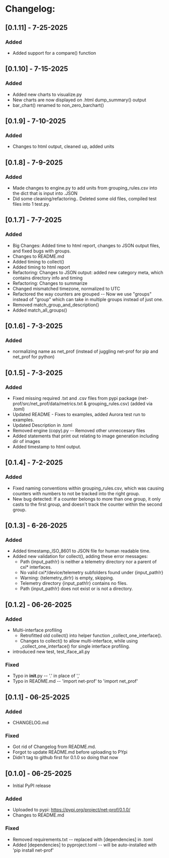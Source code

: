 # Changelog:
## [0.1.11] - 7-25-2025
### Added
- Added support for a compare() function

## [0.1.10] - 7-15-2025
### Added
- Added new charts to visualize.py
- New charts are now displayed on .html dump_summary() output
- bar_chart() renamed to non_zero_barchart()

## [0.1.9] - 7-10-2025
### Added
- Changes to html output, cleaned up, added units

## [0.1.8] - 7-9-2025
### Added
- Made changes to engine.py to add units from grouping_rules.csv into the dict that is input into .JSON
- Did some cleaning/refactoring.. Deleted some old files, compiled test files into 1 test.py.

## [0.1.7] - 7-7-2025
### Added
- Big Changes: Added time to html report, changes to JSON output files, and fixed bugs with groups.
- Changes to README.md
- Added timing to collect()
- Added timing to html report
- Refactoring: Changes to JSON output: added new category meta, which contains directory info and timing
- Refactoring: Changes to summarize
- Changed mismatched timezone, normalized to UTC
- Refactored the way counters are grouped -- Now we use "groups" instead of "group" which can take in multiple groups instead of just one.
- Removed match_group_and_description()
- Added match_all_groups()

## [0.1.6] - 7-3-2025
### Added
- normalizing name as net_prof (instead of juggling net-prof for pip and net_prof for python)

## [0.1.5] - 7-3-2025
### Added
- Fixed missing required .txt and .csv files from pypi package (net-prof/src/net_prof/data/metrics.txt & grouping_rules.csv) (added via .toml)
- Updated README - Fixes to examples, added Aurora test run to examples.
- Updated Description in .toml
- Removed engine (copy).py -- Removed other unneccesary files
- Added statements that print out relating to image generation including dir of images
- Added timestamp to html output.


## [0.1.4] - 7-2-2025
### Added
- Fixed naming conventions within grouping_rules.csv, which was causing counters with numbers to not be tracked into the right group.
- New bug detected: If a counter belongs to more than one group, it only casts to the first group, and doesn't track the counter within the second group.

## [0.1.3] - 6-26-2025
### Added
- Added timestamp_ISO_8601 to JSON file for human readable time.
- Added new validation for collect(), adding these error messages:
    - Path {input_path!r} is neither a telemetry directory nor a parent of cxi* interfaces.
    - No valid cxi*/device/telemetry subfolders found under {input_path!r}
    - Warning: {telemetry_dir!r} is empty, skipping. 
    - Telemetry directory {input_path!r} contains no files.
    - Path {input_path!r} does not exist or is not a directory.

## [0.1.2] - 06-26-2025
### Added
- Multi-interface profiling
    - Retrofitted old collect() into helper function _collect_one_interface().
    - Changes to collect() to allow multi-interface, while using _collect_one_interface() for single interface profiling.
- introduced new test, test_iface_all.py

### Fixed
- Typo in __init__.py -- '.' in place of ','
- Typo in README.md -- 'import net-prof' to 'import net_prof'

## [0.1.1] - 06-25-2025
### Added
- CHANGELOG.md

### Fixed
- Got rid of Changelog from README.md.
- Forgot to update README.md before uploading to PYpi
- Didn't tag to github first for 0.1.0 so doing that now



## [0.1.0] - 06-25-2025
- Initial PyPI release
### Added
- Uploaded to pypi: https://pypi.org/project/net-prof/0.1.0/
- Changes to README.md

### Fixed
- Removed requirements.txt -- replaced with [dependencies] in .toml
- Added [dependencies] to pyproject.toml -- will be auto-installed with 'pip install net-prof'

